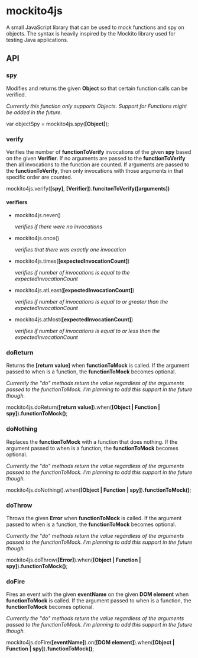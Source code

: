 # mockito4js
A small JavaScript library that can be used to mock functions and spy on objects. The syntax is heavily inspired by the Mockito library used for testing Java applications.

## API

### spy

Modifies and returns the given **Object** so that certain function calls can be verified.

*Currently this function only supports Objects. Support for Functions might be added in the future.*

var objectSpy = mockito4js.spy(**[Object]**);

### verify

Verifies the number of **functionToVerify** invocations of the given **spy** based on the given **Verifier**. If no arguments are passed to the **functionToVerify** then all invocations to the function are counted.
If arguments are passed to the **functionToVerify**, then only invocations with those arguments in that specific order are counted.

mockito4js.verify(**[spy]**, **[Verifier]**)**.funcitonToVerify([arguments])**

#### verifiers
* mockito4js.never() 
   
   *verifies if there were no invocations*
* mockito4js.once() 
   
   *verifies that there was exactly one invocation*
* mockito4js.times(**[expectedInvocationCount]**) 
   
   *verifies if number of invocations is equal to the expectedInvocationCount*
* mockito4js.atLeast(**[expectedInvocationCount]**) 
   
   *verifies if number of invocations is equal to or greater than the expectedInvocationCount*
* mockito4js.atMost(**[expectedInvocationCount]**) 
   
   *verifies if number of invocations is equal to or less than the expectedInvocationCount*


### doReturn

Returns the **[return value]** when **functionToMock** is called. If the argument passed to when is a function, the **functionToMock** becomes optional.

*Currently the "do" methods return the value regardless of the arguments passed to the functionToMock. I'm planning to add this support in the future though.*

mockito4js.doReturn(**[return value]**).when(**[Object | Function | spy]**)**.functionToMock()**;

### doNothing

Replaces the **functionToMock** with a function that does nothing. If the argument passed to when is a function, the **functionToMock** becomes optional.

*Currently the "do" methods return the value regardless of the arguments passed to the functionToMock. I'm planning to add this support in the future though.*

mockito4js.doNothing().when(**[Object | Function | spy]**)**.functionToMock()**;

### doThrow

Throws the given **Error** when **functionToMock** is called. If the argument passed to when is a function, the **functionToMock** becomes optional.

*Currently the "do" methods return the value regardless of the arguments passed to the functionToMock. I'm planning to add this support in the future though.*

mockito4js.doThrow(**[Error]**).when(**[Object | Function | spy]**)**.functionToMock()**;

### doFire

Fires an event with the given **eventName** on the given **DOM element** when **functionToMock** is called. If the argument passed to when is a function, the **functionToMock** becomes optional.

*Currently the "do" methods return the value regardless of the arguments passed to the functionToMock. I'm planning to add this support in the future though.*

mockito4js.doFire(**[eventName]**).on(**[DOM element]**).when(**[Object | Function | spy]**)**.functionToMock()**;
